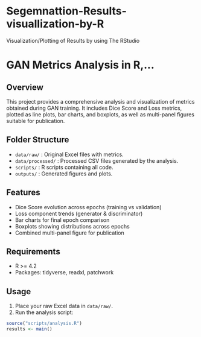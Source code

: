 # Segemnattion-Results-visuallization-by-R
Visualization/Plotting of Results by using The RStudio

# GAN Metrics Analysis in R,...

## Overview
This project provides a comprehensive analysis and visualization of metrics obtained during GAN training. It includes Dice Score and Loss metrics, plotted as line plots, bar charts, and boxplots, as well as multi-panel figures suitable for publication.

## Folder Structure
- `data/raw/` : Original Excel files with metrics.
- `data/processed/` : Processed CSV files generated by the analysis.
- `scripts/` : R scripts containing all code.
- `outputs/` : Generated figures and plots.

## Features
- Dice Score evolution across epochs (training vs validation)
- Loss component trends (generator & discriminator)
- Bar charts for final epoch comparison
- Boxplots showing distributions across epochs
- Combined multi-panel figure for publication

## Requirements
- R >= 4.2
- Packages: tidyverse, readxl, patchwork

## Usage
1. Place your raw Excel data in `data/raw/`.
2. Run the analysis script:

```r
source("scripts/analysis.R")
results <- main()
